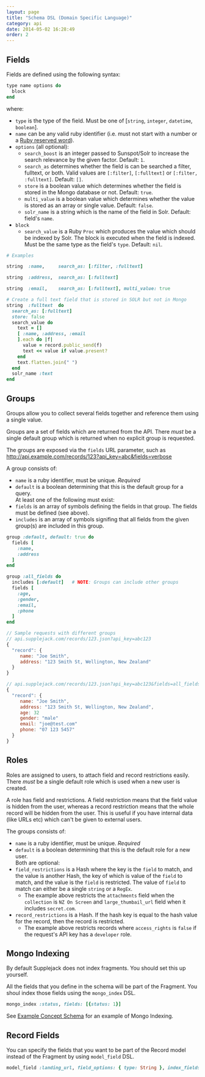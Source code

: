 ```yaml
---
layout: page
title: "Schema DSL (Domain Specific Language)"
category: api
date: 2014-05-02 16:28:49
order: 2
---
```


## Fields

Fields are defined using the following syntax:

```ruby
type name options do
  block
end
```

where:

* `type` is the type of the field. Must be one of [`string`, `integer`, `datetime`, `boolean`].
* `name` can be any valid ruby identifier (i.e. must not start with a number or a [Ruby reserved word](http://en.wikibooks.org/wiki/Ruby_Programming/Syntax/Lexicology#Reserved_Words)).
* `options` (all optional):
    * `search_boost` is an integer passed to Sunspot/Solr to increase the search relevance by the given factor. Default: `1`.
    * `search_as` determines whether the field is can be searched a filter, fulltext, or both. Valid values are `[:filter]`, `[:fulltext]` or `[:filter, :fulltext]`. Default: `[]`.
    * `store` is a boolean value which determines whether the field is stored in the Mongo database or not. Default: `true`.
    * `multi_value` is a boolean value which determines whether the value is stored as an array or single value. Default: `false`.
    * `solr_name` is a string which is the name of the field in Solr. Default: field's `name`.
* `block`
    * `search_value` is a Ruby `Proc` which produces the value which should be indexed by Solr. The block is executed when the field is indexed. Must be the same type as the field's `type`. Default: `nil`.

```ruby
# Examples

string  :name,     search_as: [:filter, :fulltext]

string  :address,  search_as: [:fulltext]

string  :email,    search_as: [:fulltext], multi_value: true

# Create a full text field that is stored in SOLR but not in Mongo
string  :fulltext  do
  search_as: [:fulltext]
  store: false
  search_value do
    text = []
    [ :name, :address, :email
    ].each do |f|
      value = record.public_send(f)
      text << value if value.present?
    end
    text.flatten.join(" ")
  end
  solr_name :text
end 
```

## Groups
Groups allow you to collect several fields together and reference them using a single value. 

Groups are a set of fields which are returned from the API. There _must_ be a single default group which is returned when no explicit group is requested.

The groups are exposed via the `fields` URL parameter, such as http://api.example.com/records/123?api_key=abc&fields=verbose

A group consists of:

* `name` is a ruby identifier, must be unique. _Required_    
* `default` is a boolean determining that this is the default group for a query.  
At least one of the following must exist:
* `fields` is an array of symbols defining the fields in that group. The fields must be defined (see above).
* `includes` is an array of symbols signifing that all fields from the given group(s) are included in this group.

```ruby
group :default, default: true do
  fields [
    :name,
    :address
  ]
end

group :all_fields do
  includes [:default]   # NOTE: Groups can include other groups
  fields [
    :age,
    :gender,
    :email,
    :phone
  ]
end
```

```javascript
// Sample requests with different groups
// api.supplejack.com/records/123.json?api_key=abc123
{
  "record": {
     name: "Joe Smith",
     address: "123 Smith St, Wellington, New Zealand"
  }
}

// api.supplejack.com/records/123.json?api_key=abc123&fields=all_fields
{
  "record": {
     name: "Joe Smith",
     address: "123 Smith St, Wellington, New Zealand",
     age: 32
     gender: "male"
     email: "joe@test.com"
     phone: "07 123 5457"
  }
}
```

## Roles

Roles are assigned to users, to attach field and record restrictions easily. There _must_ be a single default role which is used when a new user is created.

A role has field and restrictions. A field restriction means that the field value is hidden from the user, whereas a record restriction means that the whole record will be hidden from the user. This is useful if you have internal data (like URLs etc) which can't be given to external users.

The groups consists of:

* `name` is a ruby identifier, must be unique. _Required_
* `default` is a boolean determining that this is the default role for a new user.  
Both are optional:
* `field_restrictions` is a Hash where the key is the `field` to match, and the value is another Hash, the key of which is value of the `field` to match, and the value is the `field` is restricted. The value of `field` to match can either be a single `string` or a `RegEx`.
   * The example above restricts the `attachments` field when the `collection` is `NZ On Screen` and `large_thumbail_url` field when it includes `secret.com`.
* `record_restrictions` is a Hash. If the hash key is equal to the hash value for the record, then the record is restricted.
  * The example above restricts records where `access_rights` is `false` if the request's API key has a `developer` role.

## Mongo Indexing

By default Supplejack does not index fragments. You should set this up yourself.

All the fields that you define in the schema will be part of the Fragment. You shoul index those fields using the `mongo_index` DSL.

```ruby
mongo_index :status, fields: [{status: 1}]
```

See [Example Concept Schema](/supplejack/api/creating-schemas.html) for an example of Mongo Indexing.

## Record Fields

You can specify the fields that you want to be part of the Record model instead of the Fragment by using `model_field` DSL.

```ruby
model_field :landing_url, field_options: { type: String }, index_fields: { landing_url: 1 }, index_options: { background: true }, validation: { url: true }
```
